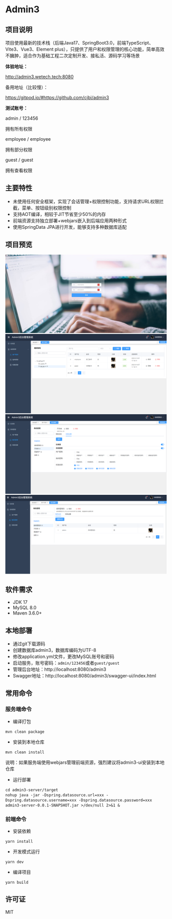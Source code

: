# Admin3

## 项目说明

项目使用最新的技术栈（后端Java17、SpringBoot3.0，前端TypeScript、Vite3、Vue3、Element plus），只提供了用户和权限管理的核心功能，简单高效不臃肿，适合作为基础工程二次定制开发、接私活、源码学习等场景

**体验地址：**  


http://admin3.wetech.tech:8080

备用地址（比较慢）：

https://gitpod.io/#https://github.com/cjbi/admin3

**测试账号：**

admin / 123456

拥有所有权限

employee / employee

拥有部分权限

guest  / guest

拥有查看权限

## 主要特性

* 未使用任何安全框架，实现了会话管理+权限控制功能，支持请求URL权限拦截，菜单、按钮级别权限控制
* 支持AOT编译，相较于JIT节省至少50%的内存
* 前端资源支持独立部署+webjars嵌入到后端应用两种形式
* 使用SpringData JPA进行开发，能够支持多种数据库适配

## 项目预览

![](doc/image/1.jpg)
![](doc/image/2.png)
![](doc/image/3.png)
![](doc/image/4.png)


## 软件需求
- JDK 17
- MySQL 8.0
- Maven 3.6.0+

## 本地部署

- 通过git下载源码
- 创建数据库admin3，数据库编码为UTF-8
- 修改application.yml文件，更改MySQL账号和密码
- 启动服务，账号密码：`admin/123456`或者`guest/guest`
- 管理后台地址：http://localhost:8080/admin3
- Swagger地址：http://localhost:8080/admin3/swagger-ui/index.html

## 常用命令

### 服务端命令

- 编译打包
```
mvn clean package
```

- 安装到本地仓库
```
mvn clean install
```
说明：如果服务端使用webjars管理前端资源，强烈建议将admin3-ui安装到本地仓库

- 运行部署
```shell
cd admin3-server/target
nohup java -jar -Dspring.datasource.url=xxx -Dspring.datasource.username=xxx -Dspring.datasource.password=xxx admin3-server-0.0.1-SNAPSHOT.jar >/dev/null 2>&1 &
```

### 前端命令

- 安装依赖
```
yarn install
```

- 开发模式运行
```
yarn dev
```

- 编译项目
```
yarn build
```

## 许可证

MIT
